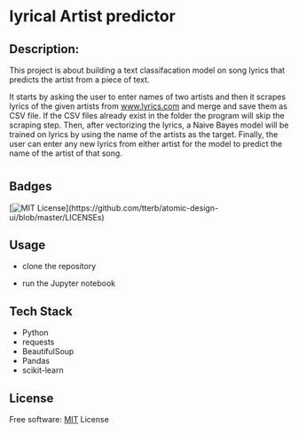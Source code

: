 
# lyrical Artist predictor

## Description:
This project is about building a text classifacation model on song lyrics that predicts the artist from a piece of text.

It starts by asking the user to enter names of two artists and then it scrapes lyrics of the given artists from www.lyrics.com and merge and save them as CSV file. If the CSV files already exist in the folder the program will skip the scraping step. Then, after vectorizing the lyrics, a Naive Bayes model will be trained on lyrics by using the name of the artists as the target. Finally, the user can enter any new lyrics from either artist for the model to predict the name of the artist of that song.


#
## Badges


[![MIT License](https://img.shields.io/apm/l/atomic-design-ui.svg?)](https://github.com/tterb/atomic-design-ui/blob/master/LICENSEs)

  
## Usage

- clone the repository

- run the Jupyter notebook

  
## Tech Stack
- Python
- requests
- BeautifulSoup
- Pandas
- scikit-learn


## License

Free software: [MIT](https://choosealicense.com/licenses/mit/)
License
  